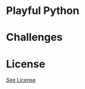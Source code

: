 # Playful Python

# Challenges

# License
[See License](https://github.com/CookiesNCream/playful-python/blob/master/LICENSE.md)
